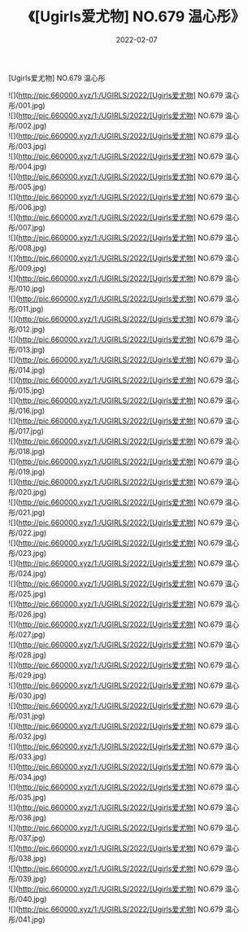 ﻿---
layout: post
title:  《[Ugirls爱尤物] NO.679 温心彤》
date:   2022-02-07
img: http://pic.660000.xyz/1:/UGIRLS/2022/[Ugirls爱尤物] NO.679 温心彤/000.jpg
categories: [美女, 清纯, 唯美]
---

[Ugirls爱尤物] NO.679 温心彤

 ![](http://pic.660000.xyz/1:/UGIRLS/2022/[Ugirls爱尤物] NO.679 温心彤/001.jpg) <br>![](http://pic.660000.xyz/1:/UGIRLS/2022/[Ugirls爱尤物] NO.679 温心彤/002.jpg) <br>![](http://pic.660000.xyz/1:/UGIRLS/2022/[Ugirls爱尤物] NO.679 温心彤/003.jpg) <br>![](http://pic.660000.xyz/1:/UGIRLS/2022/[Ugirls爱尤物] NO.679 温心彤/004.jpg) <br>![](http://pic.660000.xyz/1:/UGIRLS/2022/[Ugirls爱尤物] NO.679 温心彤/005.jpg) <br>![](http://pic.660000.xyz/1:/UGIRLS/2022/[Ugirls爱尤物] NO.679 温心彤/006.jpg) <br>![](http://pic.660000.xyz/1:/UGIRLS/2022/[Ugirls爱尤物] NO.679 温心彤/007.jpg) <br>![](http://pic.660000.xyz/1:/UGIRLS/2022/[Ugirls爱尤物] NO.679 温心彤/008.jpg) <br>![](http://pic.660000.xyz/1:/UGIRLS/2022/[Ugirls爱尤物] NO.679 温心彤/009.jpg) <br>![](http://pic.660000.xyz/1:/UGIRLS/2022/[Ugirls爱尤物] NO.679 温心彤/010.jpg) <br>![](http://pic.660000.xyz/1:/UGIRLS/2022/[Ugirls爱尤物] NO.679 温心彤/011.jpg) <br>![](http://pic.660000.xyz/1:/UGIRLS/2022/[Ugirls爱尤物] NO.679 温心彤/012.jpg) <br>![](http://pic.660000.xyz/1:/UGIRLS/2022/[Ugirls爱尤物] NO.679 温心彤/013.jpg) <br>![](http://pic.660000.xyz/1:/UGIRLS/2022/[Ugirls爱尤物] NO.679 温心彤/014.jpg) <br>![](http://pic.660000.xyz/1:/UGIRLS/2022/[Ugirls爱尤物] NO.679 温心彤/015.jpg) <br>![](http://pic.660000.xyz/1:/UGIRLS/2022/[Ugirls爱尤物] NO.679 温心彤/016.jpg) <br>![](http://pic.660000.xyz/1:/UGIRLS/2022/[Ugirls爱尤物] NO.679 温心彤/017.jpg) <br>![](http://pic.660000.xyz/1:/UGIRLS/2022/[Ugirls爱尤物] NO.679 温心彤/018.jpg) <br>![](http://pic.660000.xyz/1:/UGIRLS/2022/[Ugirls爱尤物] NO.679 温心彤/019.jpg) <br>![](http://pic.660000.xyz/1:/UGIRLS/2022/[Ugirls爱尤物] NO.679 温心彤/020.jpg) <br>![](http://pic.660000.xyz/1:/UGIRLS/2022/[Ugirls爱尤物] NO.679 温心彤/021.jpg) <br>![](http://pic.660000.xyz/1:/UGIRLS/2022/[Ugirls爱尤物] NO.679 温心彤/022.jpg) <br>![](http://pic.660000.xyz/1:/UGIRLS/2022/[Ugirls爱尤物] NO.679 温心彤/023.jpg) <br>![](http://pic.660000.xyz/1:/UGIRLS/2022/[Ugirls爱尤物] NO.679 温心彤/024.jpg) <br>![](http://pic.660000.xyz/1:/UGIRLS/2022/[Ugirls爱尤物] NO.679 温心彤/025.jpg) <br>![](http://pic.660000.xyz/1:/UGIRLS/2022/[Ugirls爱尤物] NO.679 温心彤/026.jpg) <br>![](http://pic.660000.xyz/1:/UGIRLS/2022/[Ugirls爱尤物] NO.679 温心彤/027.jpg) <br>![](http://pic.660000.xyz/1:/UGIRLS/2022/[Ugirls爱尤物] NO.679 温心彤/028.jpg) <br>![](http://pic.660000.xyz/1:/UGIRLS/2022/[Ugirls爱尤物] NO.679 温心彤/029.jpg) <br>![](http://pic.660000.xyz/1:/UGIRLS/2022/[Ugirls爱尤物] NO.679 温心彤/030.jpg) <br>![](http://pic.660000.xyz/1:/UGIRLS/2022/[Ugirls爱尤物] NO.679 温心彤/031.jpg) <br>![](http://pic.660000.xyz/1:/UGIRLS/2022/[Ugirls爱尤物] NO.679 温心彤/032.jpg) <br>![](http://pic.660000.xyz/1:/UGIRLS/2022/[Ugirls爱尤物] NO.679 温心彤/033.jpg) <br>![](http://pic.660000.xyz/1:/UGIRLS/2022/[Ugirls爱尤物] NO.679 温心彤/034.jpg) <br>![](http://pic.660000.xyz/1:/UGIRLS/2022/[Ugirls爱尤物] NO.679 温心彤/035.jpg) <br>![](http://pic.660000.xyz/1:/UGIRLS/2022/[Ugirls爱尤物] NO.679 温心彤/036.jpg) <br>![](http://pic.660000.xyz/1:/UGIRLS/2022/[Ugirls爱尤物] NO.679 温心彤/037.jpg) <br>![](http://pic.660000.xyz/1:/UGIRLS/2022/[Ugirls爱尤物] NO.679 温心彤/038.jpg) <br>![](http://pic.660000.xyz/1:/UGIRLS/2022/[Ugirls爱尤物] NO.679 温心彤/039.jpg) <br>![](http://pic.660000.xyz/1:/UGIRLS/2022/[Ugirls爱尤物] NO.679 温心彤/040.jpg) <br>![](http://pic.660000.xyz/1:/UGIRLS/2022/[Ugirls爱尤物] NO.679 温心彤/041.jpg) <br>
